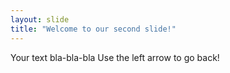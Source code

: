 ```yaml
---
layout: slide
title: "Welcome to our second slide!"
---
```

Your text bla-bla-bla
Use the left arrow to go back!
